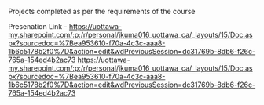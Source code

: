 Projects completed as per the requirements of the course

Presenation Link -
https://uottawa-my.sharepoint.com/:p:/r/personal/jkuma016_uottawa_ca/_layouts/15/Doc.aspx?sourcedoc=%7Bea953610-f70a-4c3c-aaa8-1b6c5178b2f0%7D&action=edit&wdPreviousSession=dc31769b-8db6-f26c-765a-154ed4b2ac73 https://uottawa-my.sharepoint.com/:p:/r/personal/jkuma016_uottawa_ca/_layouts/15/Doc.aspx?sourcedoc=%7Bea953610-f70a-4c3c-aaa8-1b6c5178b2f0%7D&action=edit&wdPreviousSession=dc31769b-8db6-f26c-765a-154ed4b2ac73
